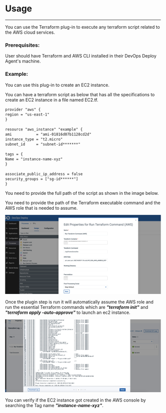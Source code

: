 # Usage

---
You can use the Terraform plug-in to execute any terraform script related to the AWS cloud services.

### **Prerequisites:**

User should have Terraform and AWS CLI installed in their DevOps Deploy Agent's machine.

### **Example:**

You can use this plug-in to create an EC2 instance.

You can have a terraform script as below that has all the specifications to create an EC2 instance in a file named EC2.tf.

```
provider "aws" {
region = "us-east-1"
}

resource "aws_instance" "example" {
ami           = "ami-01816d07b1128cd2d"
instance_type = "t2.micro"
subnet_id     = "subnet-id*******"

tags = {
Name = "instance-name-xyz"
}

associate_public_ip_address = false
security_groups = ["sg-id******"]
}
```
You need to provide the full path of the script as shown in the image below.

You need to provide the path of the Terraform executable command and the AWS role that is needed to assume.


![Image 1](media/StepTerraform.png)

Once the plugin step is run it will automatically assume the AWS role and run the essential Terraform commands 
which are **_"terraform init"_** and **_"terraform apply -auto-approve"_** to launch an ec2 instance.

![Image 2](media/StepLog.png)

You can verify if the EC2 instance got created in the AWS console by searching the Tag name **_"instance-name-xyz"_**.



